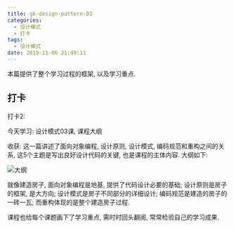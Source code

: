 ```yaml
---
title: gk-design-pattern-03
categories:
  - 设计模式
  - 打卡
tags:
  - 设计模式
date: 2019-11-06 21:49:11
---
```


本篇提供了整个学习过程的框架, 以及学习重点.

<!-- more -->

## 打卡

打卡2:

今天学习: 设计模式03课, 课程大纲

收获: 这一篇讲述了面向对象编程, 设计原则, 设计模式, 编码规范和重构之间的关系, 这5个主题是写出良好设计代码的关键, 也是课程的主体内容. 大纲如下:

![大纲](index.jpg)

就像建造房子, 面向对象编程是地基, 提供了代码设计必要的基础;
设计原则是房子的框架, 是大方向;
设计模式是房子不同部分的详细设计;
编码规范是建造的房子的一砖一瓦;
而重构体现的是整个建造房子过程.


课程也给每个课题画下了学习重点, 需时时回头翻阅, 常常检验自己的学习成果.

